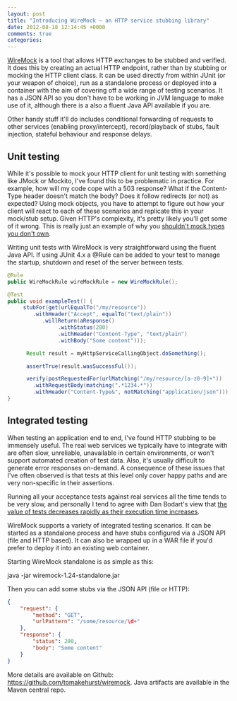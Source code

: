 ```yaml
---
layout: post
title: "Introducing WireMock – an HTTP service stubbing library"
date: 2012-08-18 12:14:45 +0000
comments: true
categories: 
---
```


[WireMock](http://wiremock.org) is a tool that allows HTTP exchanges to be stubbed and verified. It does this by creating an actual HTTP endpoint, rather than by stubbing or mocking the HTTP client class. It can be used directly from within JUnit (or your weapon of choice), run as a standalone process or deployed into a container with the aim of covering off a wide range of testing scenarios. It has a JSON API so you don't have to be working in JVM language to make use of it, although there is a also a fluent
Java API available if you are.

<!-- more -->

Other handy stuff it'll do includes conditional forwarding of requests to other services (enabling proxy/intercept), record/playback of stubs, fault injection, stateful behaviour and response delays.

Unit testing
------------

While it's possible to mock your HTTP client for unit testing with something like JMock or Mockito, I've found this to be problematic in practice. For example, how will my code cope with a 503 response? What if the Content-Type header doesn't match the body? Does it follow redirects (or not) as expected? Using mock objects, you have to attempt to figure out how your client will react to each of these scenarios and replicate this in your mock/stub setup. Given HTTP's complexity, it's
pretty likely you'll get some of it wrong. This is really just an example of why you [shouldn't mock types you don't own](http://www.mockobjects.com/2007/04/test-smell-everything-is-mocked.html).

Writing unit tests with WireMock is very straightforward using the fluent Java API. If using JUnit 4.x a @Rule can be added to your test to manage the startup, shutdown and reset of the server between tests.

``` java
@Rule
public WireMockRule wireMockRule = new WireMockRule();

@Test
public void exampleTest() {
     stubFor(get(urlEqualTo("/my/resource"))
        .withHeader("Accept", equalTo("text/plain"))
           .willReturn(aResponse()
                .withStatus(200)
                .withHeader("Content-Type", "text/plain")
                .withBody("Some content")));

      Result result = myHttpServiceCallingObject.doSomething();

      assertTrue(result.wasSuccessFul());

      verify(postRequestedFor(urlMatching("/my/resource/[a-z0-9]+"))
        .withRequestBody(matching(".*1234.*"))
        .withHeader("Content-Type&", notMatching("application/json")));
}
```

Integrated testing
------------------

When testing an application end to end, I've found HTTP stubbing to be immensely useful. The real web services we typically have to integrate with are often slow, unreliable, unavailable in certain environments, or won't support automated creation of test data. Also, it's usually difficult to generate error responses on-demand. A consequence of these issues that I've often observed is that tests at this level only cover happy paths and are very non-specific in their assertions.

Running all your acceptance tests against real services all the time tends to be very slow, and personally I tend to agree with Dan Bodart's view that [the value of tests decreases rapidly as their execution time increases](http://dan.bodar.com/2012/02/28/crazy-fast-build-times-or-when-10-seconds-starts-to-make-you-nervous/).

WireMock supports a variety of integrated testing scenarios. It can be started as a standalone process and have stubs configured via a JSON API (file and HTTP based). It can also be wrapped up in a WAR file if you'd prefer to deploy it into an existing web container.

Starting WireMock standalone is as simple as this:

java -jar wiremock-1.24-standalone.jar

Then you can add some stubs via the JSON API (file or HTTP):

``` json
{
    "request": {
        "method": "GET",
        "urlPattern": "/some/resource/\d+"
    },
    "response": {
        "status": 200,
        "body": "Some content"
    }
}
```

More details are available on Github: https://github.com/tomakehurst/wiremock. Java artifacts are available in the Maven central repo.
